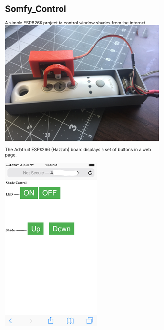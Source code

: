 # Somfy_Control
A simple ESP8266 project to control window shades from the internet
![Client Photo](https://github.com/bonnette/Somfy_Control/blob/master/photo/full.jpg)
<br/><br/>
The Adafruit ESP8266 (Hazzah) board displays a set of buttons in a web page.
<br/><br/>
<img src="https://github.com/bonnette/Somfy_Control/blob/master/photo/shade_control.jpg" width="300">
